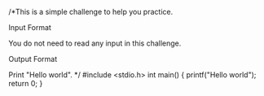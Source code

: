 /*This is a simple challenge to help you practice.

Input Format

You do not need to read any input in this challenge.

Output Format

Print  "Hello world".
*/
#include <stdio.h>
int main()
{
printf("Hello world");
return 0;
}

